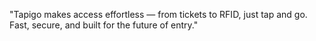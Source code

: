 "Tapigo makes access effortless — from tickets to RFID, just tap and go. Fast, secure, and built for the future of entry."
